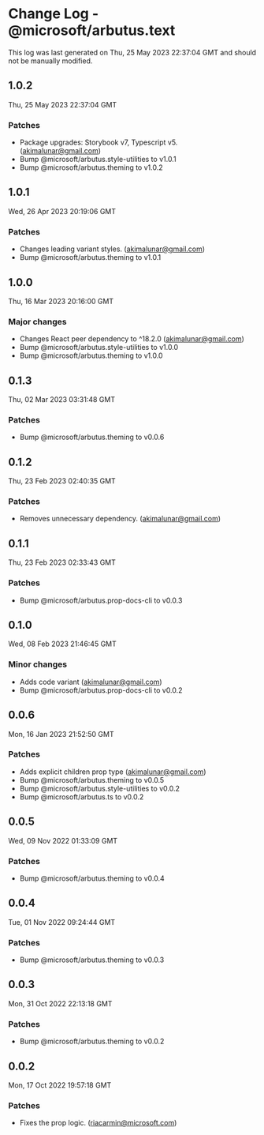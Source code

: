 # Change Log - @microsoft/arbutus.text

This log was last generated on Thu, 25 May 2023 22:37:04 GMT and should not be manually modified.

<!-- Start content -->

## 1.0.2

Thu, 25 May 2023 22:37:04 GMT

### Patches

- Package upgrades: Storybook v7, Typescript v5. (akimalunar@gmail.com)
- Bump @microsoft/arbutus.style-utilities to v1.0.1
- Bump @microsoft/arbutus.theming to v1.0.2

## 1.0.1

Wed, 26 Apr 2023 20:19:06 GMT

### Patches

- Changes leading variant styles. (akimalunar@gmail.com)
- Bump @microsoft/arbutus.theming to v1.0.1

## 1.0.0

Thu, 16 Mar 2023 20:16:00 GMT

### Major changes

- Changes React peer dependency to ^18.2.0 (akimalunar@gmail.com)
- Bump @microsoft/arbutus.style-utilities to v1.0.0
- Bump @microsoft/arbutus.theming to v1.0.0

## 0.1.3

Thu, 02 Mar 2023 03:31:48 GMT

### Patches

- Bump @microsoft/arbutus.theming to v0.0.6

## 0.1.2

Thu, 23 Feb 2023 02:40:35 GMT

### Patches

- Removes unnecessary dependency. (akimalunar@gmail.com)

## 0.1.1

Thu, 23 Feb 2023 02:33:43 GMT

### Patches

- Bump @microsoft/arbutus.prop-docs-cli to v0.0.3

## 0.1.0

Wed, 08 Feb 2023 21:46:45 GMT

### Minor changes

- Adds code variant (akimalunar@gmail.com)
- Bump @microsoft/arbutus.prop-docs-cli to v0.0.2

## 0.0.6

Mon, 16 Jan 2023 21:52:50 GMT

### Patches

- Adds explicit children prop type (akimalunar@gmail.com)
- Bump @microsoft/arbutus.theming to v0.0.5
- Bump @microsoft/arbutus.style-utilities to v0.0.2
- Bump @microsoft/arbutus.ts to v0.0.2

## 0.0.5

Wed, 09 Nov 2022 01:33:09 GMT

### Patches

- Bump @microsoft/arbutus.theming to v0.0.4

## 0.0.4

Tue, 01 Nov 2022 09:24:44 GMT

### Patches

- Bump @microsoft/arbutus.theming to v0.0.3

## 0.0.3

Mon, 31 Oct 2022 22:13:18 GMT

### Patches

- Bump @microsoft/arbutus.theming to v0.0.2

## 0.0.2

Mon, 17 Oct 2022 19:57:18 GMT

### Patches

- Fixes the prop logic. (riacarmin@microsoft.com)
